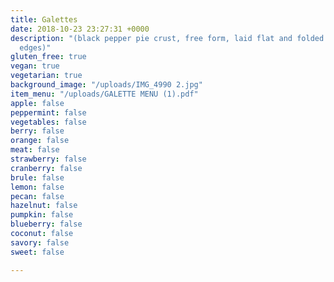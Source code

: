 ```yaml
---
title: Galettes
date: 2018-10-23 23:27:31 +0000
description: "(black pepper pie crust, free form, laid flat and folded around the
  edges)"
gluten_free: true
vegan: true
vegetarian: true
background_image: "/uploads/IMG_4990 2.jpg"
item_menu: "/uploads/GALETTE MENU (1).pdf"
apple: false
peppermint: false
vegetables: false
berry: false
orange: false
meat: false
strawberry: false
cranberry: false
brule: false
lemon: false
pecan: false
hazelnut: false
pumpkin: false
blueberry: false
coconut: false
savory: false
sweet: false

---
```

